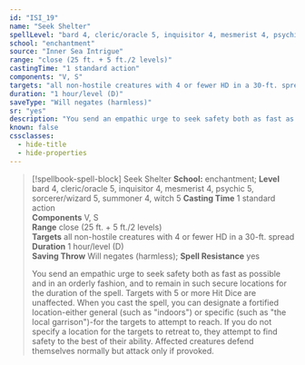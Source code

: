 ```yaml
---
id: "ISI_19"
name: "Seek Shelter"
spellLevel: "bard 4, cleric/oracle 5, inquisitor 4, mesmerist 4, psychic 5, sorcerer/wizard 5, summoner 4, witch 5"
school: "enchantment"
source: "Inner Sea Intrigue"
range: "close (25 ft. + 5 ft./2 levels)"
castingTime: "1 standard action"
components: "V, S"
targets: "all non-hostile creatures with 4 or fewer HD in a 30-ft. spread"
duration: "1 hour/level (D)"
saveType: "Will negates (harmless)"
sr: "yes"
description: "You send an empathic urge to seek safety both as fast as possible and in an orderly fashion, and to remain in such secure locations for the duration of the spell. Targets with 5 or more Hit Dice are unaffected. When you cast the spell, you can designate a fortified location-either general (such as \"indoors\") or specific (such as \"the local garrison\")-for the targets to attempt to reach. If you do not specify a location for the targets to retreat to, they attempt to find safety to the best of their ability. Affected creatures defend themselves normally but attack only if provoked."
known: false
cssclasses:
  - hide-title
  - hide-properties
---
```


> [!spellbook-spell-block] Seek Shelter
> **School:** enchantment; **Level** bard 4, cleric/oracle 5, inquisitor 4, mesmerist 4, psychic 5, sorcerer/wizard 5, summoner 4, witch 5
> **Casting Time** 1 standard action  
> **Components** V, S  
> **Range** close (25 ft. + 5 ft./2 levels)  
> **Targets** all non-hostile creatures with 4 or fewer HD in a 30-ft. spread  
> **Duration** 1 hour/level (D)  
> **Saving Throw** Will negates (harmless); **Spell Resistance** yes
> 
> You send an empathic urge to seek safety both as fast as possible and in an orderly fashion, and to remain in such secure locations for the duration of the spell. Targets with 5 or more Hit Dice are unaffected. When you cast the spell, you can designate a fortified location-either general (such as "indoors") or specific (such as "the local garrison")-for the targets to attempt to reach. If you do not specify a location for the targets to retreat to, they attempt to find safety to the best of their ability. Affected creatures defend themselves normally but attack only if provoked.